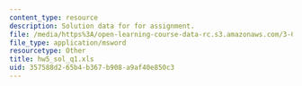 ```yaml
---
content_type: resource
description: Solution data for for assignment.
file: /media/https%3A/open-learning-course-data-rc.s3.amazonaws.com/3-052-nanomechanics-of-materials-and-biomaterials-spring-2007/357588d265b4b367b908a9af40e850c3_hw5_sol_q1.xls
file_type: application/msword
resourcetype: Other
title: hw5_sol_q1.xls
uid: 357588d2-65b4-b367-b908-a9af40e850c3
---
```

